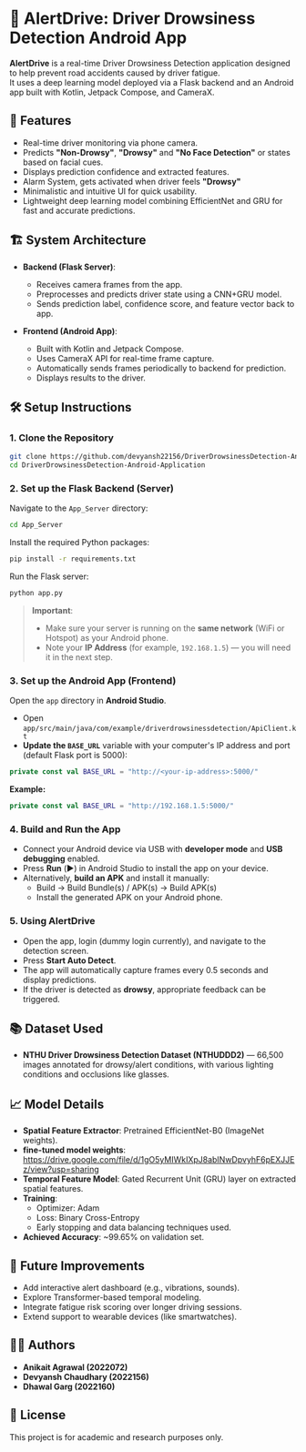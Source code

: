 # 🚗 AlertDrive: Driver Drowsiness Detection Android App

**AlertDrive** is a real-time Driver Drowsiness Detection application designed to help prevent road accidents caused by driver fatigue.  
It uses a deep learning model deployed via a Flask backend and an Android app built with Kotlin, Jetpack Compose, and CameraX.

## 📸 Features

- Real-time driver monitoring via phone camera.
- Predicts **"Non-Drowsy"**, **"Drowsy"** and **"No Face Detection"** or states based on facial cues.
- Displays prediction confidence and extracted features.
- Alarm System, gets activated when driver feels **"Drowsy"**
- Minimalistic and intuitive UI for quick usability.
- Lightweight deep learning model combining EfficientNet and GRU for fast and accurate predictions.

## 🏗️ System Architecture

- **Backend (Flask Server)**:
  - Receives camera frames from the app.
  - Preprocesses and predicts driver state using a CNN+GRU model.
  - Sends prediction label, confidence score, and feature vector back to app.
  
- **Frontend (Android App)**:
  - Built with Kotlin and Jetpack Compose.
  - Uses CameraX API for real-time frame capture.
  - Automatically sends frames periodically to backend for prediction.
  - Displays results to the driver.

## 🛠️ Setup Instructions

### 1. Clone the Repository

```bash
git clone https://github.com/devyansh22156/DriverDrowsinessDetection-Android-Application.git
cd DriverDrowsinessDetection-Android-Application
```

### 2. Set up the Flask Backend (Server)

Navigate to the `App_Server` directory:

```bash
cd App_Server
```

Install the required Python packages:

```bash
pip install -r requirements.txt
```

Run the Flask server:

```bash
python app.py
```

> **Important**:  
> - Make sure your server is running on the **same network** (WiFi or Hotspot) as your Android phone.  
> - Note your **IP Address** (for example, `192.168.1.5`) — you will need it in the next step.

### 3. Set up the Android App (Frontend)

Open the `app` directory in **Android Studio**.

- Open `app/src/main/java/com/example/driverdrowsinessdetection/ApiClient.kt`
- **Update the `BASE_URL`** variable with your computer's IP address and port (default Flask port is 5000):

```kotlin
private const val BASE_URL = "http://<your-ip-address>:5000/"
```

**Example:**

```kotlin
private const val BASE_URL = "http://192.168.1.5:5000/"
```

### 4. Build and Run the App

- Connect your Android device via USB with **developer mode** and **USB debugging** enabled.
- Press **Run** (▶️) in Android Studio to install the app on your device.
- Alternatively, **build an APK** and install it manually:
  - Build → Build Bundle(s) / APK(s) → Build APK(s)
  - Install the generated APK on your Android phone.

### 5. Using AlertDrive

- Open the app, login (dummy login currently), and navigate to the detection screen.
- Press **Start Auto Detect**.
- The app will automatically capture frames every 0.5 seconds and display predictions.
- If the driver is detected as **drowsy**, appropriate feedback can be triggered.

## 📚 Dataset Used

- **NTHU Driver Drowsiness Detection Dataset (NTHUDDD2)** — 66,500 images annotated for drowsy/alert conditions, with various lighting conditions and occlusions like glasses.

## 📈 Model Details

- **Spatial Feature Extractor**: Pretrained EfficientNet-B0 (ImageNet weights).
- **fine-tuned model weights**: https://drive.google.com/file/d/1gO5yMIWkIXpJ8abINwDpvyhF6pEXJJEz/view?usp=sharing
- **Temporal Feature Model**: Gated Recurrent Unit (GRU) layer on extracted spatial features.
- **Training**:
  - Optimizer: Adam
  - Loss: Binary Cross-Entropy
  - Early stopping and data balancing techniques used.
- **Achieved Accuracy**: ~99.65% on validation set.

## 🚀 Future Improvements

- Add interactive alert dashboard (e.g., vibrations, sounds).
- Explore Transformer-based temporal modeling.
- Integrate fatigue risk scoring over longer driving sessions.
- Extend support to wearable devices (like smartwatches).

## 🧑‍💻 Authors

- **Anikait Agrawal (2022072)**
- **Devyansh Chaudhary (2022156)**
- **Dhawal Garg (2022160)**

## 📄 License

This project is for academic and research purposes only.
